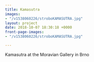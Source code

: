 ```yaml
---
title: Kamasutra
images:
- "/v1538060226/stroboKAMASUTRA.jpg"
layout: project
date: 2018-10-07 18:30:18 +0000
front-page-images:
- "/v1538060226/stroboKAMASUTRA.jpg"

---
```

Kamasutra at the Moravian Gallery in Brno